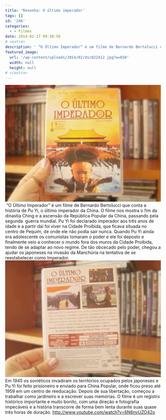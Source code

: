```yaml
---
title: 'Resenha: O último imperador'
tags: []
id: '246'
categories:
  - - Filmes
date: 2014-02-27 09:30:50
# <extra>
description: ' “O Último Imperador” é um filme de Bernardo Bertolucci que conta a história de Pu Yi, o último imperador da China. O filme nos mostra o fim da dinastia Ching e a ascensão da República Popular da China, passando pela segunda  guerra mundial. Pu Yi foi declarado imperador aos três anos de idade e a partir daí foi viver na Cidade Proibida, que ficava situada no centro de Pequim, de onde ele não podia sair nunca. Quando Pu Yi ainda era adolescente os comunistas tomaram o poder e ele foi deposto e finalmente veio a conhecer o mundo fora dos muros da Cidade Proibida, tendo de se adaptar ao novo regime. De tão obcecado pelo poder, chegou a ajudar os japoneses na invasão da Manchúria na tentativa de se reestabelecer como Imperador. Em 1945 os soviéticos invadiram os territórios ocupados &hellip;'
featured_image: 
  url: '/wp-content/uploads/2014/02/dsc022412.jpg?w=650'
  width: null
  height: null
# </extra>
---
```


[![capa do filme O último imperador](/wp-content/uploads/2014/02/dsc022412.jpg?w=650)](/wp-content/uploads/2014/02/dsc022412.jpg)  “O Último Imperador” é um filme de Bernardo Bertolucci que conta a história de Pu Yi, o último imperador da China. O filme nos mostra o fim da dinastia Ching e a ascensão da República Popular da China, passando pela segunda  guerra mundial. Pu Yi foi declarado imperador aos três anos de idade e a partir daí foi viver na Cidade Proibida, que ficava situada no centro de Pequim, de onde ele não podia sair nunca. Quando Pu Yi ainda era adolescente os comunistas tomaram o poder e ele foi deposto e finalmente veio a conhecer o mundo fora dos muros da Cidade Proibida, tendo de se adaptar ao novo regime. De tão obcecado pelo poder, chegou a ajudar os japoneses na invasão da Manchúria na tentativa de se reestabelecer como Imperador. [![contra capa do filme O último imperador](/wp-content/uploads/2014/02/dsc022402.jpg?w=650)](/wp-content/uploads/2014/02/dsc022402.jpg) Em 1945 os soviéticos invadiram os territórios ocupados pelos japoneses e Pu Yi foi feito prisioneiro e enviado para China Popular, onde ficou preso até 1959 em um centro de reeducação. Depois de sua libertação, começou a trabalhar como jardineiro e a escrever suas memórias. O filme é um registro histórico importante e muito bonito, com uma direção e fotografia impecáveis e a história transcorre de forma bem lenta durante suas quase três horas de duração. http://www.youtube.com/watch?v=6N6nvUZO42o
